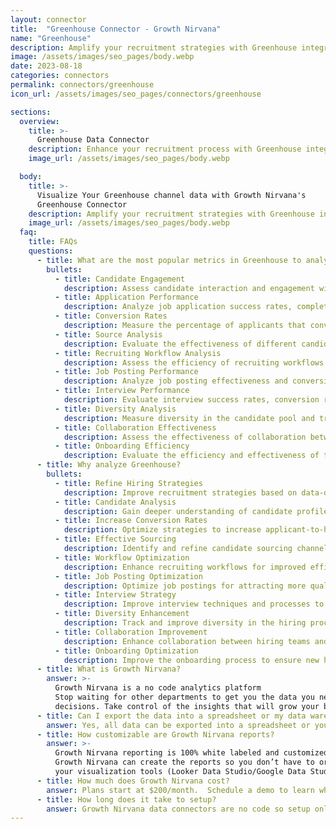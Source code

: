 ```yaml
---
layout: connector
title:  "Greenhouse Connector - Growth Nirvana"
name: "Greenhouse"
description: Amplify your recruitment strategies with Greenhouse integration, gaining actionable insights from candidate data analysis.
image: /assets/images/seo_pages/body.webp
date: 2023-08-18
categories: connectors
permalink: connectors/greenhouse
icon_url: /assets/images/seo_pages/connectors/greenhouse

sections:
  overview:
    title: >-
      Greenhouse Data Connector
    description: Enhance your recruitment process with Greenhouse integration. Seamlessly merge recruiting data, unlocking insights that shape hiring strategies, candidate analysis, and operational excellence.
    image_url: /assets/images/seo_pages/body.webp

  body:
    title: >-
      Visualize Your Greenhouse channel data with Growth Nirvana's
      Greenhouse Connector
    description: Amplify your recruitment strategies with Greenhouse integration, gaining actionable insights from candidate data analysis.
    image_url: /assets/images/seo_pages/body.webp
  faq:
    title: FAQs
    questions:
      - title: What are the most popular metrics in Greenhouse to analyze?
        bullets:
          - title: Candidate Engagement
            description: Assess candidate interaction and engagement with recruiting materials.
          - title: Application Performance
            description: Analyze job application success rates, completion rates, and drop-off points.
          - title: Conversion Rates
            description: Measure the percentage of applicants that convert into hires.
          - title: Source Analysis
            description: Evaluate the effectiveness of different candidate sourcing strategies.
          - title: Recruiting Workflow Analysis
            description: Assess the efficiency of recruiting workflows and identify bottlenecks.
          - title: Job Posting Performance
            description: Analyze job posting effectiveness and conversion rates.
          - title: Interview Performance
            description: Evaluate interview success rates, conversion rates, and candidate feedback.
          - title: Diversity Analysis
            description: Measure diversity in the candidate pool and track diversity goals.
          - title: Collaboration Effectiveness
            description: Assess the effectiveness of collaboration between hiring teams and stakeholders.
          - title: Onboarding Efficiency
            description: Evaluate the efficiency and effectiveness of the candidate onboarding process.
      - title: Why analyze Greenhouse?
        bullets:
          - title: Refine Hiring Strategies
            description: Improve recruitment strategies based on data-driven insights.
          - title: Candidate Analysis
            description: Gain deeper understanding of candidate profiles, skills, and qualifications.
          - title: Increase Conversion Rates
            description: Optimize strategies to increase applicant-to-hire conversion rates.
          - title: Effective Sourcing
            description: Identify and refine candidate sourcing channels for better quality candidates.
          - title: Workflow Optimization
            description: Enhance recruiting workflows for improved efficiency and faster time-to-hire.
          - title: Job Posting Optimization
            description: Optimize job postings for attracting more qualified candidates.
          - title: Interview Strategy
            description: Improve interview techniques and processes to identify top candidates.
          - title: Diversity Enhancement
            description: Track and improve diversity in the hiring process for a more inclusive workforce.
          - title: Collaboration Improvement
            description: Enhance collaboration between hiring teams and stakeholders for better decision making.
          - title: Onboarding Optimization
            description: Improve the onboarding process to ensure new hires are set up for success.
      - title: What is Growth Nirvana?
        answer: >-
          Growth Nirvana is a no code analytics platform 
          Stop waiting for other departments to get you the data you need to make critical business 
          decisions. Take control of the insights that will grow your business.
      - title: Can I export the data into a spreadsheet or my data warehouse?
        answer: Yes, all data can be exported into a spreadsheet or your data warehouse (Google BigQuery, AWS, Snowflake, Azure, etc)
      - title: How customizable are Growth Nirvana reports?
        answer: >-
          Growth Nirvana reporting is 100% white labeled and customized to your specifications.
          Growth Nirvana can create the reports so you don’t have to or you can connect
          your visualization tools (Looker Data Studio/Google Data Studio, Tableau, PowerBI, etc) to Growth Nirvana.
      - title: How much does Growth Nirvana cost?
        answer: Plans start at $200/month.  Schedule a demo to learn what plan is best for you.
      - title: How long does it take to setup?
        answer: Growth Nirvana data connectors are no code so setup only requires a few clicks.
---
```

